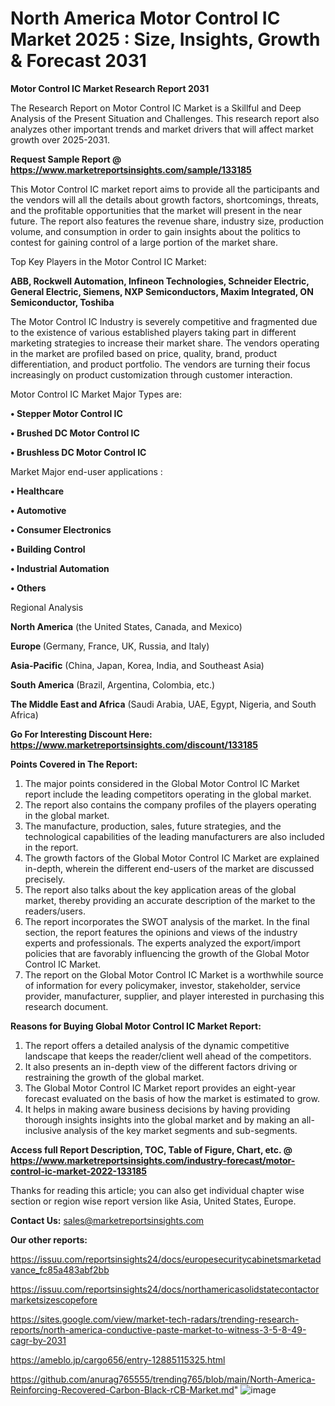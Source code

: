 # North America Motor Control IC Market 2025 : Size, Insights, Growth & Forecast 2031

<strong>Motor Control IC Market Research Report 2031</strong>

The Research Report on Motor Control IC Market is a Skillful and Deep Analysis of the Present Situation and Challenges. This research report also analyzes other important trends and market drivers that will affect market growth over 2025-2031.

<strong>Request Sample Report @ <a href=https://www.marketreportsinsights.com/sample/133185>https://www.marketreportsinsights.com/sample/133185</a></strong>

This Motor Control IC market report aims to provide all the participants and the vendors will all the details about growth factors, shortcomings, threats, and the profitable opportunities that the market will present in the near future. The report also features the revenue share, industry size, production volume, and consumption in order to gain insights about the politics to contest for gaining control of a large portion of the market share.

Top Key Players in the Motor Control IC Market:

<strong>ABB, Rockwell Automation, Infineon Technologies, Schneider Electric, General Electric, Siemens, NXP Semiconductors, Maxim Integrated, ON Semiconductor, Toshiba</strong>

The Motor Control IC Industry is severely competitive and fragmented due to the existence of various established players taking part in different marketing strategies to increase their market share. The vendors operating in the market are profiled based on price, quality, brand, product differentiation, and product portfolio. The vendors are turning their focus increasingly on product customization through customer interaction.

Motor Control IC Market Major Types are:

<strong>• Stepper Motor Control IC

• Brushed DC Motor Control IC

• Brushless DC Motor Control IC</strong>

Market Major end-user applications :

<strong>• Healthcare

• Automotive

• Consumer Electronics

• Building Control

• Industrial Automation

• Others</strong>

Regional Analysis

</u><strong><b>North America</b></strong> (the United States, Canada, and Mexico)

<strong><b>Europe </b></strong>(Germany, France, UK, Russia, and Italy)

<strong><b>Asia-Pacific</b></strong> (China, Japan, Korea, India, and Southeast Asia)

<strong><b>South America</b></strong> (Brazil, Argentina, Colombia, etc.)

<strong><b>The Middle East and Africa</b></strong> (Saudi Arabia, UAE, Egypt, Nigeria, and South Africa)

<strong>Go For Interesting Discount Here: <a href=https://www.marketreportsinsights.com/discount/133185>https://www.marketreportsinsights.com/discount/133185</a></strong>

<strong>Points Covered in The Report:</strong>
<ol>
  <li>The major points considered in the Global Motor Control IC Market report include the leading competitors operating in the global market.</li>
  <li>The report also contains the company profiles of the players operating in the global market.</li>
  <li>The manufacture, production, sales, future strategies, and the technological capabilities of the leading manufacturers are also included in the report.</li>
  <li>The growth factors of the Global Motor Control IC Market are explained in-depth, wherein the different end-users of the market are discussed precisely.</li>
  <li>The report also talks about the key application areas of the global market, thereby providing an accurate description of the market to the readers/users.</li>
  <li>The report incorporates the SWOT analysis of the market. In the final section, the report features the opinions and views of the industry experts and professionals. The experts analyzed the export/import policies that are favorably influencing the growth of the Global Motor Control IC Market.</li>
  <li>The report on the Global Motor Control IC Market is a worthwhile source of information for every policymaker, investor, stakeholder, service provider, manufacturer, supplier, and player interested in purchasing this research document.</li>
</ol>
<strong>Reasons for Buying Global Motor Control IC Market Report:</strong>

<ol>
  <li>The report offers a detailed analysis of the dynamic competitive landscape that keeps the reader/client well ahead of the competitors.</li>
  <li>It also presents an in-depth view of the different factors driving or restraining the growth of the global market.</li>
  <li>The Global Motor Control IC Market report provides an eight-year forecast evaluated on the basis of how the market is estimated to grow.</li>
  <li>It helps in making aware business decisions by having providing thorough insights insights into the global market and by making an all-inclusive analysis of the key market segments and sub-segments.</li>
</ol>
<strong>Access full Report Description, TOC, Table of Figure, Chart, etc. @ <a href=https://www.marketreportsinsights.com/industry-forecast/motor-control-ic-market-2022-133185>https://www.marketreportsinsights.com/industry-forecast/motor-control-ic-market-2022-133185</a></strong>


Thanks for reading this article; you can also get individual chapter wise section or region wise report version like Asia, United States, Europe.

<strong>Contact Us:</strong>
sales@marketreportsinsights.com

<strong>Our other reports:</strong>

<a href=https://issuu.com/reportsinsights24/docs/europesecuritycabinetsmarketadvance_fc85a483abf2bb>https://issuu.com/reportsinsights24/docs/europesecuritycabinetsmarketadvance_fc85a483abf2bb</a>

<a href=https://issuu.com/reportsinsights24/docs/northamericasolidstatecontactormarketsizescopefore>https://issuu.com/reportsinsights24/docs/northamericasolidstatecontactormarketsizescopefore</a>

<a href=https://sites.google.com/view/market-tech-radars/trending-research-reports/north-america-conductive-paste-market-to-witness-3-5-8-49-cagr-by-2031>https://sites.google.com/view/market-tech-radars/trending-research-reports/north-america-conductive-paste-market-to-witness-3-5-8-49-cagr-by-2031</a>

<a href=https://ameblo.jp/cargo656/entry-12885115325.html>https://ameblo.jp/cargo656/entry-12885115325.html</a>

<a href=https://github.com/anurag765555/trending765/blob/main/North-America-Reinforcing-Recovered-Carbon-Black-rCB-Market.md>https://github.com/anurag765555/trending765/blob/main/North-America-Reinforcing-Recovered-Carbon-Black-rCB-Market.md</a>"
![image](https://github.com/user-attachments/assets/8d425dd2-975c-4359-9bf4-f3de1ae780f3)
